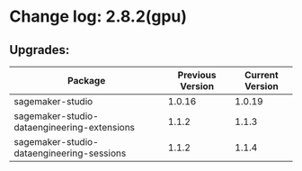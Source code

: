 # Change log: 2.8.2(gpu)

## Upgrades: 

Package | Previous Version | Current Version
---|---|---
sagemaker-studio|1.0.16|1.0.19
sagemaker-studio-dataengineering-extensions|1.1.2|1.1.3
sagemaker-studio-dataengineering-sessions|1.1.2|1.1.4
